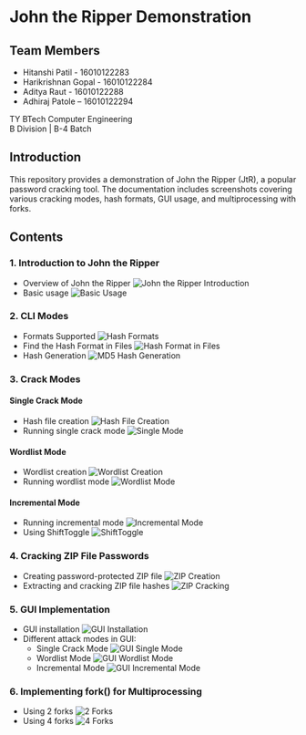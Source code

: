 # John the Ripper Demonstration

## Team Members
- Hitanshi Patil - 16010122283
- Harikrishnan Gopal - 16010122284
- Aditya Raut - 16010122288
- Adhiraj Patole – 16010122294

TY BTech Computer Engineering  
B Division | B-4 Batch

## Introduction
This repository provides a demonstration of John the Ripper (JtR), a popular password cracking tool. The documentation includes screenshots covering various cracking modes, hash formats, GUI usage, and multiprocessing with forks.

## Contents

### 1. Introduction to John the Ripper
- Overview of John the Ripper
  ![John the Ripper Introduction](Images/1.johnTheRipper_introduction.png)
- Basic usage
  ![Basic Usage](Images/2.basic_usage%20of%20_JtR.png)

### 2. CLI Modes
- Formats Supported
  ![Hash Formats](Images/3.Hashformat_supported_by_JtR.png)
- Find the Hash Format in Files
  ![Hash Format in Files](Images/4.Find%20the%20Hash%20Format%20in%20files.png)
- Hash Generation
  ![MD5 Hash Generation](Images/5.md5_hash_generation_website.png)

### 3. Crack Modes
#### Single Crack Mode
- Hash file creation
  ![Hash File Creation](Images/single_mode/Hash%20file%20creation.png)
- Running single crack mode
  ![Single Mode](Images/single_mode/single_mode.png)

#### Wordlist Mode
- Wordlist creation
  ![Wordlist Creation](Images/wordlist/Wordlist%20Creation.png)
- Running wordlist mode
  ![Wordlist Mode](Images/wordlist/wordlist_mode.png)

#### Incremental Mode
- Running incremental mode
  ![Incremental Mode](Images/incremental/incremental_mode.png)
- Using ShiftToggle
  ![ShiftToggle](Images/incremental/ShiftToggle.png)

### 4. Cracking ZIP File Passwords
- Creating password-protected ZIP file
  ![ZIP Creation](Images/zip_file_password_cracking/Password%20protected%20ZIP%20file%20creation.png)
- Extracting and cracking ZIP file hashes
  ![ZIP Cracking](Images/zip_file_password_cracking/Password%20cracking%20on%20zip%20files.png)

### 5. GUI Implementation
- GUI installation
  ![GUI Installation](Images/GUI%20screenshots/installing_gui.png)
- Different attack modes in GUI:
  - Single Crack Mode
    ![GUI Single Mode](Images/GUI%20screenshots/single_mode.png)
  - Wordlist Mode
    ![GUI Wordlist Mode](Images/GUI%20screenshots/wordlist_mode.png)
  - Incremental Mode
    ![GUI Incremental Mode](Images/GUI%20screenshots/incremental_mode.png)

### 6. Implementing fork() for Multiprocessing
- Using 2 forks
  ![2 Forks](Images/FORK%20screenshots/2forks_view.png)
- Using 4 forks
  ![4 Forks](Images/FORK%20screenshots/4forks_view.png)
